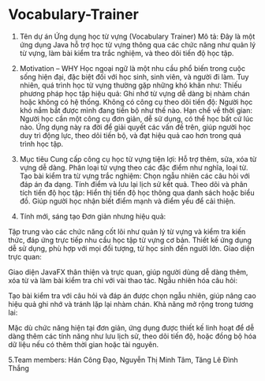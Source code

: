 # Vocabulary-Trainer
1. Tên dự án
Ứng dụng học từ vựng (Vocabulary Trainer)
Mô tả: Đây là một ứng dụng Java hỗ trợ học từ vựng thông qua các chức năng như quản lý từ vựng, làm bài kiểm tra trắc nghiệm, và theo dõi tiến độ học tập.

3. Motivation – WHY
Học ngoại ngữ là một nhu cầu phổ biến trong cuộc sống hiện đại, đặc biệt đối với học sinh, sinh viên, và người đi làm. Tuy nhiên, quá trình học từ vựng thường gặp những khó khăn như:
Thiếu phương pháp học tập hiệu quả: Ghi nhớ từ vựng dễ dàng bị nhàm chán hoặc không có hệ thống.
Không có công cụ theo dõi tiến độ: Người học khó nắm bắt được mình đang tiến bộ như thế nào.
Hạn chế về thời gian: Người học cần một công cụ đơn giản, dễ sử dụng, có thể học bất cứ lúc nào.
Ứng dụng này ra đời để giải quyết các vấn đề trên, giúp người học duy trì động lực, theo dõi tiến bộ, và đạt hiệu quả cao hơn trong quá trình học tập.

3. Mục tiêu
Cung cấp công cụ học từ vựng tiện lợi:
Hỗ trợ thêm, sửa, xóa từ vựng dễ dàng.
Phân loại từ vựng theo các đặc điểm như nghĩa, loại từ.
Tạo bài kiểm tra từ vựng trắc nghiệm:
Chọn ngẫu nhiên các câu hỏi với đáp án đa dạng.
Tính điểm và lưu lại lịch sử kết quả.
Theo dõi và phân tích tiến độ học tập:
Hiển thị tiến độ học thông qua danh sách hoặc biểu đồ.
Giúp người học nhận biết điểm mạnh và điểm yếu để cải thiện.

4. Tính mới, sáng tạo
Đơn giản nhưng hiệu quả:

Tập trung vào các chức năng cốt lõi như quản lý từ vựng và kiểm tra kiến thức, đáp ứng trực tiếp nhu cầu học tập từ vựng cơ bản.
Thiết kế ứng dụng dễ sử dụng, phù hợp với mọi đối tượng, từ học sinh đến người lớn.
Giao diện trực quan:

Giao diện JavaFX thân thiện và trực quan, giúp người dùng dễ dàng thêm, xóa từ và làm bài kiểm tra chỉ với vài thao tác.
Ngẫu nhiên hóa câu hỏi:

Tạo bài kiểm tra với câu hỏi và đáp án được chọn ngẫu nhiên, giúp nâng cao hiệu quả ghi nhớ và tránh lặp lại nhàm chán.
Khả năng mở rộng trong tương lai:

Mặc dù chức năng hiện tại đơn giản, ứng dụng được thiết kế linh hoạt để dễ dàng thêm các tính năng như lưu lịch sử, theo dõi tiến độ, hoặc đồng bộ hóa dữ liệu nếu có thêm thời gian hoặc tài nguyên.

5.Team members:
Hán Công Đạo, Nguyễn Thị Minh Tâm, Tăng Lê Đình Thắng
